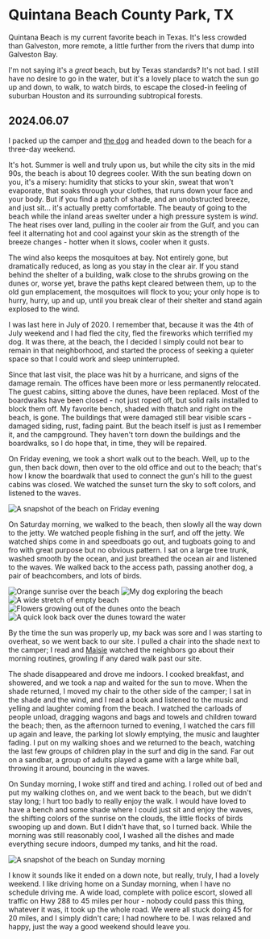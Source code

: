 Quintana Beach County Park, TX
==============================

Quintana Beach is my current favorite beach in Texas. It's less crowded than Galveston, more remote, a little further from the rivers that dump into Galveston Bay.

I'm not saying it's a _great_ beach, but by Texas standards? It's not bad. I still have no desire to go in the water, but it's a lovely place to watch the sun go up and down, to walk, to watch birds, to escape the closed-in feeling of suburban Houston and its surrounding subtropical forests.

<h2 id="june-2024">2024.06.07</h2>

I packed up the camper and [the dog](/pets/maisie) and headed down to the beach for a three-day weekend.

It's hot. Summer is well and truly upon us, but while the city sits in the mid 90s, the beach is about 10 degrees cooler. With the sun beating down on you, it's a misery: humidity that sticks to your skin, sweat that won't evaporate, that soaks through your clothes, that runs down your face and your body. But if you find a patch of shade, and an unobstructed breeze, and just sit... it's actually pretty comfortable. The beauty of going to the beach while the inland areas swelter under a high pressure system is _wind_. The heat rises over land, pulling in the cooler air from the Gulf, and you can feel it alternating hot and cool against your skin as the strength of the breeze changes - hotter when it slows, cooler when it gusts.

The wind also keeps the mosquitoes at bay. Not entirely gone, but dramatically reduced, as long as you stay in the clear air. If you stand behind the shelter of a building, walk close to the shrubs growing on the dunes or, worse yet, brave the paths kept cleared between them, up to the old gun emplacement, the mosquitoes will flock to you; your only hope is to hurry, hurry, up and up, until you break clear of their shelter and stand again explosed to the wind.

I was last here in July of 2020. I remember that, because it was the 4th of July weekend and I had fled the city, fled the fireworks which terrified my dog. It was there, at the beach, the I decided I simply could not bear to remain in that neighborhood, and started the process of seeking a quieter space so that I could work and sleep uninterrupted.

Since that last visit, the place was hit by a hurricane, and signs of the damage remain. The offices have been more or less permanently relocated. The guest cabins, sitting above the dunes, have been replaced. Most of the boardwalks have been closed - not just roped off, but solid rails installed to block them off. My favorite bench, shaded with thatch and right on the beach, is gone. The buildings that were damaged still bear visible scars - damaged siding, rust, fading paint. But the beach itself is just as I remember it, and the campground. They haven't torn down the buildings and the boardwalks, so I do hope that, in time, they will be repaired.

On Friday evening, we took a short walk out to the beach. Well, up to the gun, then back down, then over to the old office and out to the beach; that's how I know the boardwalk that used to connect the gun's hill to the guest cabins was closed. We watched the sunset turn the sky to soft colors, and listened to the waves.

<photo-gallery>
    <img src="/pages/places/quintana/20240607_200057_(WebShare).jpg" title="Friday night, Quintana Beach" alt="A snapshot of the beach on Friday evening">
</photo-gallery>

On Saturday morning, we walked to the beach, then slowly all the way down to the jetty. We watched people fishing in the surf, and off the jetty. We watched ships come in and speedboats go out, and tugboats going to and fro with great purpose but no obvious pattern. I sat on a large tree trunk, washed smooth by the ocean, and just breathed the ocean air and listened to the waves. We walked back to the access path, passing another dog, a pair of beachcombers, and lots of birds. 

<photo-gallery>
    <img src="/pages/places/quintana/20240608_063753_(WebShare).jpg" title="Saturday morning" alt="Orange sunrise over the beach">
    <img src="/pages/places/quintana/20240608_065840_(WebShare).jpg" title="Maisie" alt="My dog exploring the beach">
    <img src="/pages/places/quintana/20240608_070601_(WebShare).jpg" alt="A wide stretch of empty beach">
    <img src="/pages/places/quintana/20240608_070652_(WebShare).jpg" alt="Flowers growing out of the dunes onto the beach">
    <img src="/pages/places/quintana/20240608_071256_(WebShare).jpg" alt="A quick look back over the dunes toward the water">
</photo-gallery>

By the time the sun was properly up, my back was sore and I was starting to overheat, so we went back to our site. I pulled a chair into the shade next to the camper; I read and [Maisie](/pets/maisie) watched the neighbors go about their morning routines, growling if any dared walk past our site.

The shade disappeared and drove me indoors. I cooked breakfast, and showered, and we took a nap and waited for the sun to move. When the shade returned, I moved my chair to the other side of the camper; I sat in the shade and the wind, and I read a book and listened to the music and yelling and laughter coming from the beach. I watched the carloads of people unload, dragging wagons and bags and towels and children toward the beach; then, as the afternoon turned to evening, I watched the cars fill up again and leave, the parking lot slowly emptying, the music and laughter fading. I put on my walking shoes and we returned to the beach, watching the last few groups of children play in the surf and dig in the sand. Far out on a sandbar, a group of adults played a game with a large white ball, throwing it around, bouncing in the waves.

On Sunday morning, I woke stiff and tired and aching. I rolled out of bed and put my walking clothes on, and we went back to the beach, but we didn't stay long; I hurt too badly to really enjoy the walk. I would have loved to have a bench and some shade where I could just sit and enjoy the waves, the shifting colors of the sunrise on the clouds, the little flocks of birds swooping up and down. But I didn't have that, so I turned back. While the morning was still reasonably cool, I washed all the dishes and made everything secure indoors, dumped my tanks, and hit the road.

<photo-gallery>
    <img src="/pages/places/quintana/20240609_070522_(WebShare).jpg" title="Sunday morning" alt="A snapshot of the beach on Sunday morning">
</photo-gallery>

I know it sounds like it ended on a down note, but really, truly, I had a lovely weekend. I like driving home on a Sunday morning, when I have no schedule driving me. A wide load, complete with police escort, slowed all traffic on Hwy 288 to 45 miles per hour - nobody could pass this thing, whatever it was, it took up the whole road. We were all stuck doing 45 for 20 miles, and I simply didn't care; I had nowhere to be. I was relaxed and happy, just the way a good weekend should leave you.